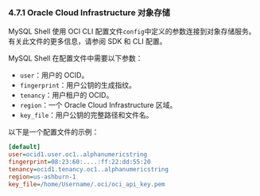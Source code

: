 ### 4.7.1 Oracle Cloud Infrastructure 对象存储

MySQL Shell 使用 OCI CLI 配置文件`config`中定义的参数连接到对象存储服务。有关此文件的更多信息，请参阅 SDK 和 CLI 配置。

MySQL Shell 在配置文件中需要以下参数：

- `user`：用户的 OCID。
- `fingerprint`：用户公钥的生成指纹。
- `tenancy`：用户租户的 OCID。
- `region`：一个 Oracle Cloud Infrastructure 区域。
- `key_file`：用户公钥的完整路径和文件名。

以下是一个配置文件的示例：

```ini
[default]
user=ocid1.user.oc1..alphanumericstring
fingerprint=08:23:60:....:ff:22:dd:55:20
tenancy=ocid1.tenancy.oc1..alphanumericstring
region=us-ashburn-1
key_file=/home/Username/.oci/oci_api_key.pem
```